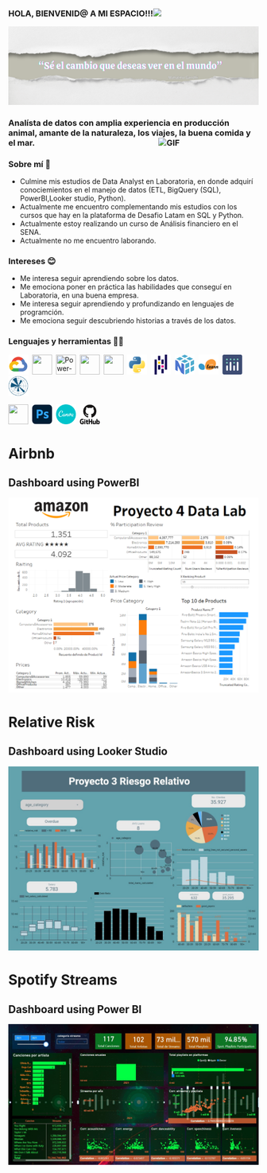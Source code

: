 ### HOLA, BIENVENID@ A MI ESPACIO!!!<img src="https://media.giphy.com/media/hvRJCLFzcasrR4ia7z/giphy.gif" width="35"></h1>
</div>

![Hi](https://raw.githubusercontent.com/YenOjeda/YenOjeda/main/Banner%20(2).png)

### Analísta de datos con amplia experiencia en producción animal, amante de la naturaleza, los viajes, la buena comida y el mar.<img align="right" width="40%"   alt="GIF" src="https://res.cloudinary.com/practicaldev/image/fetch/s--2bZIjPGC--/c_limit%2Cf_auto%2Cfl_progressive%2Cq_66%2Cw_880/https://dev-to-uploads.s3.amazonaws.com/i/d4tvukbt5mra37cvwklk.gif" />

<h3>Sobre mí 👩</h3> 

- Culmine mis estudios de Data Analyst en Laboratoria, en donde adquirí conociemientos en el manejo de datos (ETL, BigQuery (SQL),
 PowerBI,Looker studio, Python).
- Actualmente me encuentro complementando mis estudios con los cursos que hay en la plataforma de Desafio Latam en SQL y Python.
- Actualmente estoy realizando un curso de Análisis financiero en el SENA.
- Actualmente no me encuentro laborando.
  
<h3>Intereses 😊</h3>

- Me interesa seguir aprendiendo sobre los datos.
- Me emociona poner en práctica las habilidades que conseguí en Laboratoria, en una buena empresa.
- Me interesa seguir aprendiendo y profundizando en lenguajes de programción.
- Me emociona seguir descubriendo historias a través de los datos.

<h3>Lenguajes y herramientas 👩‍💻</h3>

<img src="https://github.com/devicons/devicon/blob/master/icons/googlecloud/googlecloud-original.svg" tittle="Google-Cloud" width="40" height="40"/>&nbsp;
<img src="https://cdn.icon-icons.com/icons2/2699/PNG/512/google_bigquery_logo_icon_168150.png" tittle="Big-Query" width="40" height="40"/>&nbsp;
<img src="https://logos-world.net/wp-content/uploads/2022/02/Power-BI-Logo-700x394.png" title="Power-BI" width="40" height="40"/>&nbsp;
<img src="https://cdn.simpleicons.org/microsoftexcel" tittle="Microsoft-Excel" width="40" height="40"/>&nbsp;
<img src="https://play-lh.googleusercontent.com/lEHoMZRVQkUJynaNLUmG2f6cxHpL7I03afYruxq-wR35JdC7bkf3lvCesynZk3LWcw" tittle="Looker-Studio" width="40" height="40"/>&nbsp;
<img src="https://github.com/devicons/devicon/blob/master/icons/python/python-original.svg" title="Python" width="40" height="40"/>&nbsp;
<img src="https://github.com/devicons/devicon/blob/master/icons/pandas/pandas-original.svg" title="Pandas" width="40" height="40"/>&nbsp;
<img src="https://github.com/devicons/devicon/blob/master/icons/numpy/numpy-original.svg" title="NumPy" width="40" height="40"/>&nbsp;
<img src="https://github.com/devicons/devicon/blob/master/icons/scikitlearn/scikitlearn-original.svg" tittle="SciKitLearn" width="40" height="40"/>&nbsp;
<img src="https://github.com/devicons/devicon/blob/6910f0503efdd315c8f9b858234310c06e04d9c0/icons/plotly/plotly-original.svg?plain=1" tittle="Plotly" width="40" height="40"/>&nbsp;
<img src="https://github.com/devicons/devicon/blob/6910f0503efdd315c8f9b858234310c06e04d9c0/icons/matplotlib/matplotlib-plain.svg?plain=1" tittle="Matplotlib" width="40" height="40"/>&nbsp;
  
<img src="https://upload.wikimedia.org/wikipedia/commons/thumb/0/04/ChatGPT_logo.svg/512px-ChatGPT_logo.svg.png" tittle="ChatGPT" width="40" height="40"/>&nbsp;
<img src="https://github.com/devicons/devicon/blob/6910f0503efdd315c8f9b858234310c06e04d9c0/icons/photoshop/photoshop-original.svg?plain=1" tittle="Photoshop" width="40" height="40"/>&nbsp;
<img src="https://github.com/devicons/devicon/blob/master/icons/canva/canva-original.svg" title="Canva" width="40" height="40"/>&nbsp;
<img src="https://github.com/devicons/devicon/blob/master/icons/github/github-original-wordmark.svg" title="Github" width="40" height="40"/>&nbsp;

# Airbnb
## Dashboard using PowerBI
![Amazon Sales](https://github.com/yare-romero/yare-romero/blob/main/Dashboard%20Data-Lab.PNG)
# Relative Risk
## Dashboard using Looker Studio
![Relative Risk](https://github.com/yare-romero/yare-romero/blob/main/Dashboard%20Riesgo%20relativo.jpg)
# Spotify Streams
## Dashboard using Power BI
![Spotify](https://github.com/yare-romero/yare-romero/blob/main/Dashboard%20Proyecto%20Hipotesis.jpg)





